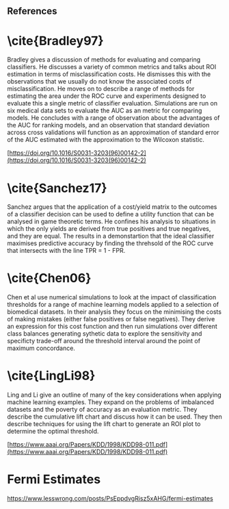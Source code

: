 References
-----------

# \cite{Bradley97}

Bradley gives a discussion of methods for evaluating and comparing classifiers. He discusses a variety 
of common metrics and talks about ROI estimation in terms of misclassification costs. He dismisses this
with the observations that we usually do not know the associated costs of misclassification. He moves
on to describe a range of methods for estimating the area under the ROC curve and experiments designed to
evaluate this a single metric of classifier evaluation. 
Simulations are run on six medical data sets to evaluate the AUC as an metric for comparing models.
He concludes with a range of observation about the advantages of the AUC for ranking models, and an observation
that standard deviation across cross validations will function as an approximation of standard error of the AUC
estimated with the approximation to the Wilcoxon statistic.

[https://doi.org/10.1016/S0031-3203(96)00142-2](https://doi.org/10.1016/S0031-3203(96)00142-2)

# \cite{Sanchez17} 

Sanchez argues that the application of a cost/yield matrix to the outcomes of a classifier decision
can be used to define a utility function that can be analysed in game theoretic terms. He confines his
analysis to situations in which the only yields are derived from true positives and true negatives,
and they are equal. The results in a demonstartion that the ideal classifier maximises predictive accuracy
by finding the threhsold of the ROC curve that intersects with the line TPR = 1 - FPR.


# \cite{Chen06}

Chen et al use numerical simulations to look at the impact of classification thresholds for a range of 
machine learning models applied to a selection of biomedical datasets. In their analysis they focus on
the minimising the costs of making mistakes (either false positives or false negatives). They derive an expression
for this cost function and then run simulations over different class balances generating sythetic data to
explore the sensitivity and specificty trade-off around the threshold interval around the point of maximum concordance. 



# \cite{LingLi98}

Ling and Li give an outline of many of the key considerations when applying machine learning examples.
They expand on the problems of imbalanced datasets and the poverty of accuracy as an evaluation metric.
They describe the cumulative lift chart and discuss how it can be used. They then describe techniques for
using the lift chart to generate an ROI plot to determine the optimal threshold.

[https://www.aaai.org/Papers/KDD/1998/KDD98-011.pdf](https://www.aaai.org/Papers/KDD/1998/KDD98-011.pdf)



 
# Fermi Estimates

https://www.lesswrong.com/posts/PsEppdvgRisz5xAHG/fermi-estimates


